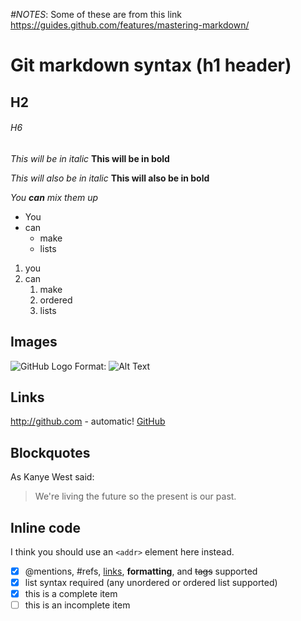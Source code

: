 *#NOTES*: Some of these are from this link
https://guides.github.com/features/mastering-markdown/

# Git markdown syntax (h1 header)
## H2
###### H6

*This will be in italic*
**This will be in bold**

_This will also be in italic_
__This will also be in bold__

_You **can** mix them up_

* You
* can
    * make
    * lists

1. you
1. can
    1. make
    1. ordered
    1. lists

## Images
![GitHub Logo](/images/logo.png)
Format: ![Alt Text](url)

## Links
http://github.com - automatic!
[GitHub](http://github.com)


## Blockquotes
As Kanye West said:

> We're living the future so
> the present is our past.

## Inline code
I think you should use an
`<addr>` element here instead.

    
- [x] @mentions, #refs, [links](), **formatting**, and <del>tags</del> supported
- [x] list syntax required (any unordered or ordered list supported)
- [x] this is a complete item
- [ ] this is an incomplete item
